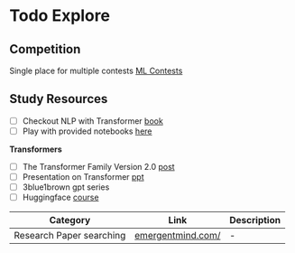# Todo Explore

## Competition

Single place for multiple contests [ML Contests](https://mlcontests.com/)

## Study Resources

- [ ] Checkout NLP with Transformer [book](https://www.oreilly.com/library/view/natural-language-processing/9781098136789/)
- [ ] Play with provided notebooks [here](https://github.com/nlp-with-transformers/notebooks?tab=readme-ov-file)

**Transformers**

- [ ] The Transformer Family Version 2.0 [post](https://lilianweng.github.io/posts/2023-01-27-the-transformer-family-v2/)
- [ ] Presentation on Transformer [ppt](https://docs.google.com/presentation/d/1ZXFIhYczos679r70Yu8vV9uO6B1J0ztzeDxbnBxD1S0/mobilepresent?slide=id.g13dd67c5ab8_0_2537)
- [ ] 3blue1brown gpt series
- [ ] Huggingface [course](https://huggingface.co/learn/nlp-course/chapter1/1?fw=pt)

| Category | Link | Description |
|----------|----------|----------|
| Research Paper searching   | [emergentmind.com/](https://www.emergentmind.com/)   | -   |
